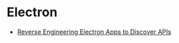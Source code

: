 # Electron

- [Reverse Engineering Electron Apps to Discover APIs](https://danaepp.com/reverse-engineering-electron-apps-to-discover-apis)
